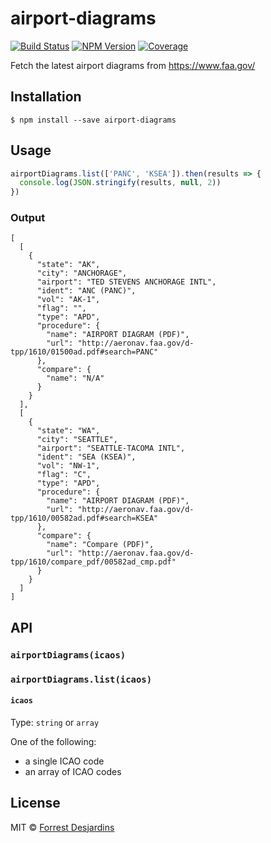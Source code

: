 # airport-diagrams

[![Build Status][travis-image]][travis-url]
[![NPM Version][npm-image]][npm-url]
[![Coverage][coveralls-image]][coveralls-url]

Fetch the latest airport diagrams from https://www.faa.gov/

## Installation

```
$ npm install --save airport-diagrams
```

## Usage

```js
airportDiagrams.list(['PANC', 'KSEA']).then(results => {
  console.log(JSON.stringify(results, null, 2))
})
```

### Output

```
[
  [
    {
      "state": "AK",
      "city": "ANCHORAGE",
      "airport": "TED STEVENS ANCHORAGE INTL",
      "ident": "ANC (PANC)",
      "vol": "AK-1",
      "flag": "",
      "type": "APD",
      "procedure": {
        "name": "AIRPORT DIAGRAM (PDF)",
        "url": "http://aeronav.faa.gov/d-tpp/1610/01500ad.pdf#search=PANC"
      },
      "compare": {
        "name": "N/A"
      }
    }
  ],
  [
    {
      "state": "WA",
      "city": "SEATTLE",
      "airport": "SEATTLE-TACOMA INTL",
      "ident": "SEA (KSEA)",
      "vol": "NW-1",
      "flag": "C",
      "type": "APD",
      "procedure": {
        "name": "AIRPORT DIAGRAM (PDF)",
        "url": "http://aeronav.faa.gov/d-tpp/1610/00582ad.pdf#search=KSEA"
      },
      "compare": {
        "name": "Compare (PDF)",
        "url": "http://aeronav.faa.gov/d-tpp/1610/compare_pdf/00582ad_cmp.pdf"
      }
    }
  ]
]
```

## API

### `airportDiagrams(icaos)`
### `airportDiagrams.list(icaos)`

#### `icaos`

Type: `string` or `array`

One of the following:
- a single ICAO code
- an array of ICAO codes

## License

MIT © [Forrest Desjardins](https://github.com/fdesjardins)

[npm-url]: https://www.npmjs.com/package/airport-diagrams
[npm-image]: https://img.shields.io/npm/v/airport-diagrams.svg?style=flat
[travis-url]: https://travis-ci.org/fdesjardins/airport-diagrams
[travis-image]: https://img.shields.io/travis/fdesjardins/airport-diagrams.svg?style=flat
[coveralls-url]: https://coveralls.io/r/fdesjardins/airport-diagrams
[coveralls-image]: https://img.shields.io/coveralls/fdesjardins/airport-diagrams.svg?style=flat
